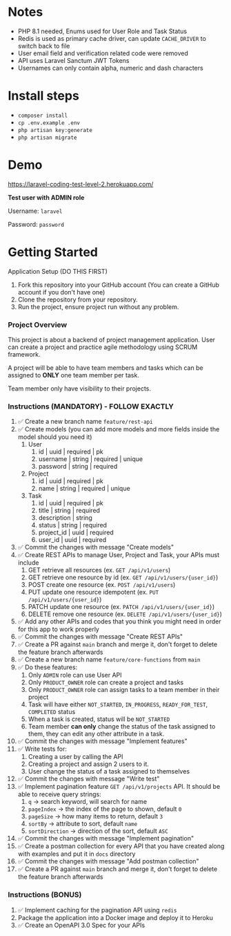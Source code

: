 # Notes
- PHP 8.1 needed, Enums used for User Role and Task Status
- Redis is used as primary cache driver, can update `CACHE_DRIVER` to switch back to file
- User email field and verification related code were removed
- API uses Laravel Sanctum JWT Tokens
- Usernames can only contain alpha, numeric and dash characters

# Install steps
- `composer install`
- `cp .env.example .env`
- `php artisan key:generate`
- `php artisan migrate`

# Demo
https://laravel-coding-test-level-2.herokuapp.com/

**Test user with ADMIN role**

Username: `laravel`

Password: `password`



# Getting Started

Application Setup (DO THIS FIRST)

1. Fork this repository into your GitHub account (You can create a GitHub account if you don't have one)
2. Clone the repository from your repository.
3. Run the project, ensure project run without any problem.

### Project Overview
This project is about a backend of project management application. User can create a project and practice agile methodology using SCRUM framework.

A project will be able to have team members and tasks which can be assigned to **ONLY** one team member per task.

Team member only have visibility to their projects.

### Instructions (MANDATORY) - FOLLOW EXACTLY
1. ✅ Create a new branch name `feature/rest-api`
2. ✅ Create models (you can add more models and more fields inside the model should you need it)
    1. User
        1. id | uuid | required | pk
        2. username | string | required | unique
        3. password | string | required
    2. Project
        1. id | uuid | required | pk
        2. name | string | required | unique
    3. Task
        1. id | uuid | required | pk
        2. title | string | required
        3. description | string
        4. status | string | required
        5. project_id | uuid | required
        6. user_id | uuid | required
3. ✅ Commit the changes with message "Create models"
4. ✅ Create REST APIs to manage User, Project and Task, your APIs must include
    1. GET retrieve all resources (ex. `GET /api/v1/users`)
    2. GET retrieve one resource by id (ex. `GET /api/v1/users/{user_id}`)
    3. POST create one resource (ex. `POST /api/v1/users`)
    4. PUT update one resource idempotent (ex. `PUT /api/v1/users/{user_id}`)
    5. PATCH update one resource (ex. `PATCH /api/v1/users/{user_id}`)
    6. DELETE remove one resource (ex. `DELETE /api/v1/users/{user_id}`)
5. ✅ Add any other APIs and codes that you think you might need in order for this app to work properly
6. ✅ Commit the changes with message "Create REST APIs"
7. ✅ Create a PR against `main` branch and merge it, don't forget to delete the feature branch afterwards
8. ✅ Create a new branch name `feature/core-functions` from `main`
9. ✅ Do these features:
    1. Only `ADMIN` role can use User API
    2. Only `PRODUCT_OWNER` role can create a project and tasks
    3. Only `PRODUCT_OWNER` role can assign tasks to a team member in their project
    4. Task will have either `NOT_STARTED`, `IN_PROGRESS`, `READY_FOR_TEST`, `COMPLETED` status
    5. When a task is created, status will be `NOT_STARTED`
    6. Team member **can only** change the status of the task assigned to them, they can edit any other attribute in a task.
10. ✅ Commit the changes with message "Implement features"
11. ✅ Write tests for:
    1. Creating a user by calling the API
    2. Creating a project and assign 2 users to it.
    3. User change the status of a task assigned to themselves
12. ✅ Commit the changes with message "Write test"
13. ✅ Implement pagination feature `GET /api/v1/projects` API. It should be able to receive query strings:
    1. `q` -> search keyword, will search for name
    2. `pageIndex` -> the index of the page to shown, default `0`
    3. `pageSize` -> how many items to return, default `3`
    4. `sortBy` -> attribute to sort, default `name`
    5. `sortDirection` -> direction of the sort, default `ASC`
14. ✅ Commit the changes with message "Implement pagination"
15. ✅ Create a postman collection for every API that you have created along with examples and put it in `docs` directory
16. ✅ Commit the changes with message "Add postman collection"
17. ✅ Create a PR against `main` branch and merge it, don't forget to delete the feature branch afterwards

### Instructions (BONUS)
1. ✅ Implement caching for the pagination API using `redis`
2. Package the application into a Docker image and deploy it to Heroku
3. ✅ Create an OpenAPI 3.0 Spec for your APIs
